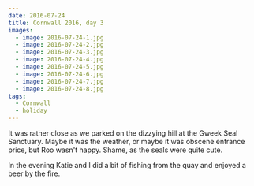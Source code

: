 ```yaml
---
date: 2016-07-24
title: Cornwall 2016, day 3
images:
  - image: 2016-07-24-1.jpg
  - image: 2016-07-24-2.jpg
  - image: 2016-07-24-3.jpg
  - image: 2016-07-24-4.jpg
  - image: 2016-07-24-5.jpg
  - image: 2016-07-24-6.jpg
  - image: 2016-07-24-7.jpg
  - image: 2016-07-24-8.jpg
tags:
  - Cornwall
  - holiday
---
```

It was rather close as we parked on the dizzying hill at the Gweek Seal Sanctuary. Maybe it was the weather, or maybe it was obscene entrance price, but Roo wasn't happy. Shame, as the seals were quite cute.

In the evening Katie and I did a bit of fishing from the quay and enjoyed a beer by the fire.
